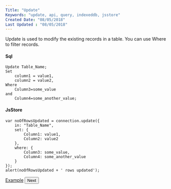 ```yaml
---
Title: "Update"
Keywords: "update, api, query, indexeddb, jsstore"
Created Date: "08/05/2018"
Last Updated : "08/05/2018"
---
```


Update is used to modify the existing records in a table. You can use Where to filter records.

#### Sql

```
Update Table_Name;
Set
    column1 = value1,
    column2 = value2,
Where
    Column3=some_value
and
    Column4=some_another_value;
```

#### JsStore

```
var noOfRowsUpdated = connection.update({ 
  	in: "Table_Name",
    set: {
        Column1: value1,
        Column2: value2
    },
    where: {
        Column3: some_value,
        Column4: some_another_value
    }
});
alert(noOfRowsUpdated + ' rows updated');
```

<p class="margin-top-40px center-align">
    <a class="btn info" target="_blank" href="/example/update">Example</a>
    <button class="btn info btnNext">Next</button>
</p>
